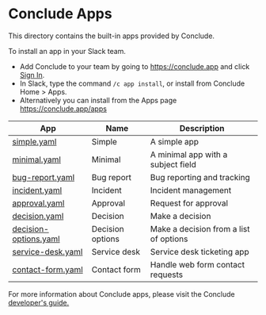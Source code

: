 # Conclude Apps

This directory contains the built-in apps provided by Conclude.

To install an app in your Slack team.
- Add Conclude to your team by going to https://conclude.app and click [Sign In](https://conclude.app/signin).
- In Slack, type the command `/c app install`, or install from Conclude Home > Apps.
- Alternatively you can install from the Apps page https://conclude.app/apps

| App | Name | Description |
| --- | ---- | ----------- |
| [simple.yaml](/simple.yaml) | Simple | A simple app |
| [minimal.yaml](/minimal.yaml) | Minimal | A minimal app with a subject field |
| [bug-report.yaml](/bug-report.yaml) | Bug report | Bug reporting and tracking |
| [incident.yaml](/incident.yaml) | Incident | Incident management |
| [approval.yaml](/approval.yaml) | Approval | Request for approval |
| [decision.yaml](/decision.yaml) | Decision | Make a decision |
| [decision-options.yaml](/decision-options.yaml) | Decision options | Make a decision from a list of options |
| [service-desk.yaml](/service-desk.yaml) | Service desk | Service desk ticketing app |
| [contact-form.yaml](/contact-form.yaml) | Contact form | Handle web form contact requests |

For more information about Conclude apps, please visit
the Conclude [developer's guide.](https://conclude.app/doc/developer/)
